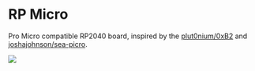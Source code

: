 # RP Micro

Pro Micro compatible RP2040 board, inspired by the [plut0nium/0xB2](https://github.com/plut0nium/0xB2) and [joshajohnson/sea-picro](https://github.com/joshajohnson/sea-picro).

![](https://i.imgur.com/ZkaHIyK.jpg)
